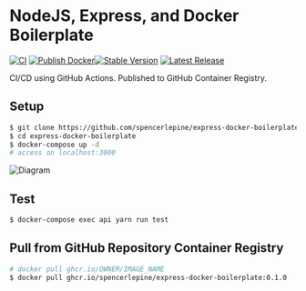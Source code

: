 # NodeJS, Express, and Docker Boilerplate

[![CI](https://github.com/spencerlepine/express-docker-boilerplate/actions/workflows/ci.yml/badge.svg?branch=main)](https://github.com/spencerlepine/express-docker-boilerplate/actions/workflows/ci.yml) [![Publish Docker](https://github.com/spencerlepine/express-docker-boilerplate/actions/workflows/publish-to-ghcr.yml/badge.svg?branch=main)](https://github.com/spencerlepine/express-docker-boilerplate/actions/workflows/publish-to-ghcr.yml)[![Stable Version](https://img.shields.io/github/v/tag/spencerlepine/express-docker-boilerplate)](https://img.shields.io/github/v/tag/spencerlepine/express-docker-boilerplate) [![Latest Release](https://img.shields.io/github/v/release/spencerlepine/express-docker-boilerplate?color=%233D9970)](https://img.shields.io/github/v/tag/spencerlepine/express-docker-boilerplate?color=%233D9970)

CI/CD using GitHub Actions. Published to GitHub Container Registry.

## Setup
```sh
$ git clone https://github.com/spencerlepine/express-docker-boilerplate.git
$ cd express-docker-boilerplate
$ docker-compose up -d
# access on localhost:3000
```

![Diagram](./diagram.png)

## Test
```sh
$ docker-compose exec api yarn run test
```

## Pull from GitHub Repository Container Registry
```sh
# docker pull ghcr.io/OWNER/IMAGE_NAME
$ docker pull ghcr.io/spencerlepine/express-docker-boilerplate:0.1.0
```

